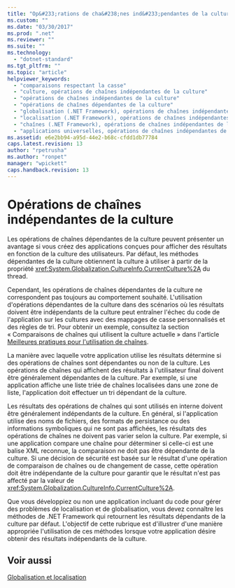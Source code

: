 ```yaml
---
title: "Op&#233;rations de cha&#238;nes ind&#233;pendantes de la culture | Microsoft Docs"
ms.custom: ""
ms.date: "03/30/2017"
ms.prod: ".net"
ms.reviewer: ""
ms.suite: ""
ms.technology: 
  - "dotnet-standard"
ms.tgt_pltfrm: ""
ms.topic: "article"
helpviewer_keywords: 
  - "comparaisons respectant la casse"
  - "culture, opérations de chaînes indépendantes de la culture"
  - "opérations de chaînes indépendantes de la culture"
  - "opérations de chaînes dépendantes de la culture"
  - "globalisation (.NET Framework), opérations de chaînes indépendantes de la culture"
  - "localisation (.NET Framework), opérations de chaînes indépendantes de la culture"
  - "chaînes (.NET Framework), opérations de chaînes indépendantes de la culture"
  - "applications universelles, opérations de chaînes indépendantes de la culture"
ms.assetid: e6e2bb94-a95d-44e2-b68c-cfdd1db77784
caps.latest.revision: 13
author: "rpetrusha"
ms.author: "ronpet"
manager: "wpickett"
caps.handback.revision: 13
---
```

# Op&#233;rations de cha&#238;nes ind&#233;pendantes de la culture
Les opérations de chaînes dépendantes de la culture peuvent présenter un avantage si vous créez des applications conçues pour afficher des résultats en fonction de la culture des utilisateurs.  Par défaut, les méthodes dépendantes de la culture obtiennent la culture à utiliser à partir de la propriété <xref:System.Globalization.CultureInfo.CurrentCulture%2A> du thread.  
  
 Cependant, les opérations de chaînes dépendantes de la culture ne correspondent pas toujours au comportement souhaité.  L'utilisation d'opérations dépendantes de la culture dans des scénarios où les résultats doivent être indépendants de la culture peut entraîner l'échec du code de l'application sur les cultures avec des mappages de casse personnalisés et des règles de tri.  Pour obtenir un exemple, consultez la section « Comparaisons de chaînes qui utilisent la culture actuelle » dans l'article [Meilleures pratiques pour l'utilisation de chaînes](../../../docs/standard/base-types/best-practices-strings.md).  
  
 La manière avec laquelle votre application utilise les résultats détermine si des opérations de chaînes sont dépendantes ou non de la culture.  Les opérations de chaînes qui affichent des résultats à l'utilisateur final doivent être généralement dépendantes de la culture.  Par exemple, si une application affiche une liste triée de chaînes localisées dans une zone de liste, l'application doit effectuer un tri dépendant de la culture.  
  
 Les résultats des opérations de chaînes qui sont utilisés en interne doivent être généralement indépendants de la culture.  En général, si l'application utilise des noms de fichiers, des formats de persistance ou des informations symboliques qui ne sont pas affichées, les résultats des opérations de chaînes ne doivent pas varier selon la culture.  Par exemple, si une application compare une chaîne pour déterminer si celle\-ci est une balise XML reconnue, la comparaison ne doit pas être dépendante de la culture.  Si une décision de sécurité est basée sur le résultat d'une opération de comparaison de chaînes ou de changement de casse, cette opération doit être indépendante de la culture pour garantir que le résultat n'est pas affecté par la valeur de <xref:System.Globalization.CultureInfo.CurrentCulture%2A>.  
  
 Que vous développiez ou non une application incluant du code pour gérer des problèmes de localisation et de globalisation, vous devez connaître les méthodes de .NET Framework qui retournent les résultats dépendants de la culture par défaut.  L'objectif de cette rubrique est d'illustrer d'une manière appropriée l'utilisation de ces méthodes lorsque votre application désire obtenir des résultats indépendants de la culture.  
  
## Voir aussi  
 [Globalisation et localisation](../../../docs/standard/globalization-localization/index.md)